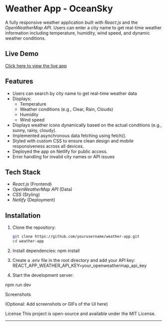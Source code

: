 
# Weather App - OceanSky

A fully responsive weather application built with *React.js* and the *OpenWeatherMap API*. Users can enter a city name to get real-time weather information including temperature, humidity, wind speed, and dynamic weather conditions.




## Live Demo
[Click here to view the live app](https://oceansky-weatherapp.netlify.app/)  




## Features

- Users can search by city name to get real-time weather data
- Displays:
  - Temperature
  - Weather conditions (e.g., Clear, Rain, Clouds)
  - Humidity
  - Wind speed
- Displays weather icons dynamically based on the actual conditions (e.g., sunny, rainy, cloudy).
- Implemented asynchronous data fetching using fetch().
- Styled with custom CSS to ensure clean design and mobile responsiveness across all devices.
- Deployed the app on Netlify for public access.
- Error handling for invalid city names or API issues




## Tech Stack

- *React.js* (Frontend)
- *OpenWeatherMap API* (Data)
- *CSS* (Styling)
- *Netlify* (Deployment)




## Installation

1. Clone the repository:
   ```bash
   git clone https://github.com/yourusername/weather-app.git
   cd weather-app

2. Install dependencies:
npm install

3. Create a .env file in the root directory and add your API key:
REACT_APP_WEATHER_API_KEY=your_openweathermap_api_key
4. Start the development server:

npm run dev

Screenshots

(Optional: Add screenshots or GIFs of the UI here)

License
This project is open-source and available under the MIT License.

---
  












